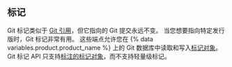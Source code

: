 ## 标记

Git 标记类似于 [Git 引用](/rest/reference/git#refs)，但它指向的 Git 提交永远不变。 当您想要指向特定发行版时，Git 标记非常有用。 这些端点允许您在 {% data variables.product.product_name %} 上的 Git 数据库中读取和写入[标记对象](https://git-scm.com/book/en/v1/Git-Internals-Git-References#Tags)。 Git 标记 API 只支持[标注的标记对象](https://git-scm.com/book/en/v1/Git-Internals-Git-References#Tags)，而不支持轻量级标记。
